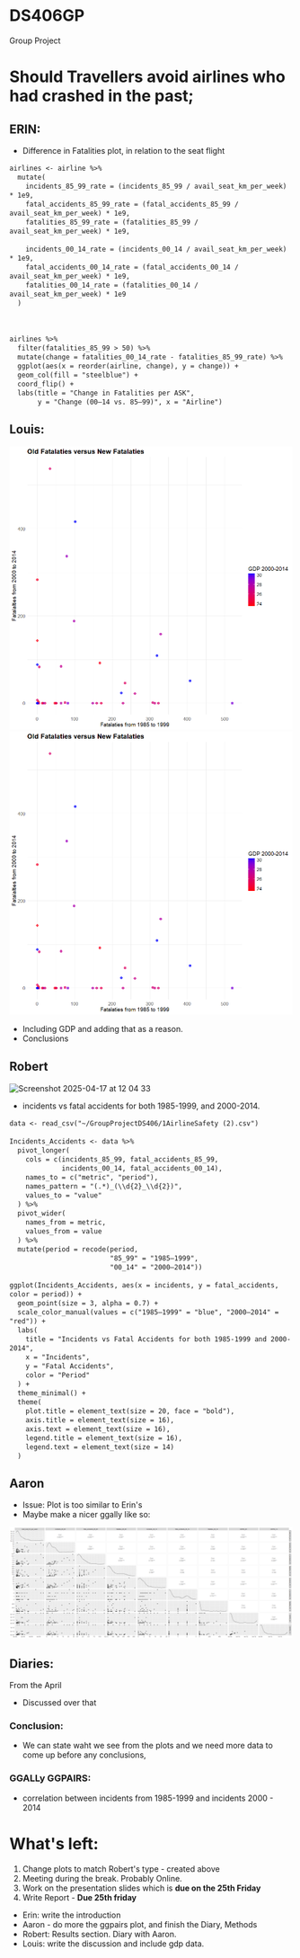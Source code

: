 # DS406GP
Group Project

# Should Travellers avoid airlines who had crashed in the past;  


## ERIN:
- Difference in Fatalities plot, in relation to the seat flight
```
airlines <- airline %>%
  mutate(
    incidents_85_99_rate = (incidents_85_99 / avail_seat_km_per_week) * 1e9,
    fatal_accidents_85_99_rate = (fatal_accidents_85_99 / avail_seat_km_per_week) * 1e9,
    fatalities_85_99_rate = (fatalities_85_99 / avail_seat_km_per_week) * 1e9,
    
    incidents_00_14_rate = (incidents_00_14 / avail_seat_km_per_week) * 1e9,
    fatal_accidents_00_14_rate = (fatal_accidents_00_14 / avail_seat_km_per_week) * 1e9,
    fatalities_00_14_rate = (fatalities_00_14 / avail_seat_km_per_week) * 1e9
  )



airlines %>%
  filter(fatalities_85_99 > 50) %>%
  mutate(change = fatalities_00_14_rate - fatalities_85_99_rate) %>%
  ggplot(aes(x = reorder(airline, change), y = change)) +
  geom_col(fill = "steelblue") +
  coord_flip() +
  labs(title = "Change in Fatalities per ASK",
       y = "Change (00–14 vs. 85–99)", x = "Airline")

```

## Louis:

![Plotting fatalaties from 2000-2014 and 1985-199](./img/LouisGDPPlot.png "Testing")
![Plotting fatalaties from 2000-2014 and 1985-199](./img/LouisGDPPlot.png "Testing")

- Including GDP and adding that as a reason.  
- Conclusions

## Robert
<img width="1435" alt="Screenshot 2025-04-17 at 12 04 33" src="https://github.com/user-attachments/assets/25a1a6d4-bd30-4ebc-bf32-81acde632c79" />

- incidents vs fatal accidents for both 1985-1999, and 2000-2014.

```
data <- read_csv("~/GroupProjectDS406/1AirlineSafety (2).csv")

Incidents_Accidents <- data %>%
  pivot_longer(
    cols = c(incidents_85_99, fatal_accidents_85_99,
             incidents_00_14, fatal_accidents_00_14),
    names_to = c("metric", "period"),
    names_pattern = "(.*)_(\\d{2}_\\d{2})",
    values_to = "value"
  ) %>%
  pivot_wider(
    names_from = metric,
    values_from = value
  ) %>%
  mutate(period = recode(period,
                         "85_99" = "1985–1999",
                         "00_14" = "2000–2014"))

ggplot(Incidents_Accidents, aes(x = incidents, y = fatal_accidents, color = period)) +
  geom_point(size = 3, alpha = 0.7) +
  scale_color_manual(values = c("1985–1999" = "blue", "2000–2014" = "red")) +
  labs(
    title = "Incidents vs Fatal Accidents for both 1985-1999 and 2000-2014",
    x = "Incidents",
    y = "Fatal Accidents",
    color = "Period"
  ) +
  theme_minimal() +
  theme(
    plot.title = element_text(size = 20, face = "bold"),
    axis.title = element_text(size = 16),
    axis.text = element_text(size = 16),
    legend.title = element_text(size = 16),
    legend.text = element_text(size = 14)
  )
```


## Aaron
- Issue: Plot is too similar to Erin's
- Maybe make a nicer ggally like so:

![Plotting fatalaties from 2000-2014 and 1985-199](./img/ggpairplot.png "Whatever")

## Diaries:  
From the April 
- Discussed over that 

### Conclusion: 
- We can state waht we see from the plots and we need more data to come up before any conclusions,  

### GGALLy GGPAIRS:

- correlation between incidents from 1985-1999 and incidents 2000 - 2014


# What's left:
1. Change plots to match Robert's type - created above  
2. Meeting during the break. Probably Online.
3. Work on the presentation slides which is **due on the 25th Friday**
4. Write Report - **Due 25th friday**
  - Erin: write the introduction
  - Aaron - do more the ggpairs plot, and finish the Diary, Methods
  - Robert: Results section. Diary with Aaron.   
  - Louis: write the discussion and include gdp data. 
